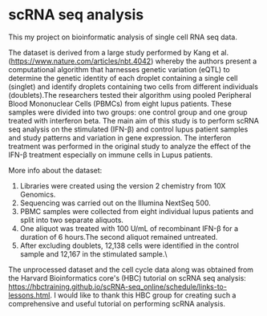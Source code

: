 # scRNA seq analysis 

This my project on bioinformatic analysis of single cell RNA seq data.

The dataset is derived from a large study performed by Kang et al. (https://www.nature.com/articles/nbt.4042) whereby the authors present a computational algorithm that harnesses genetic variation (eQTL) to determine the genetic identity of each droplet containing a single cell (singlet) and identify droplets containing two cells from different individuals (doublets).The researchers tested their algorithm using pooled Peripheral Blood Mononuclear Cells (PBMCs) from eight lupus patients. These samples were divided into two groups: one control group and one group treated with interferon beta. The main aim of this study is to perform scRNA seq analysis on the stimulated (IFN-β) and control lupus patient samples and study patterns and variation in gene expression. The interferon treatment was performed in the original study to analyze the effect of the IFN-β treatment especially on immune cells in Lupus patients.

More info about the dataset: 

1. Libraries were created using the version 2 chemistry from 10X Genomics.
2. Sequencing was carried out on the Illumina NextSeq 500.
3. PBMC samples were collected from eight individual lupus patients and split into two separate aliquots.
4. One aliquot was treated with 100 U/mL of recombinant IFN-β for a duration of 6 hours.The second aliquot remained untreated.
5. After excluding doublets, 12,138 cells were identified in the control sample and 12,167 in the stimulated sample.\

 

The unprocessed dataset and the cell cycle data along was obtained from the Harvard Bioinformatics core's (HBC) tutorial on scRNA seq analysis: https://hbctraining.github.io/scRNA-seq_online/schedule/links-to-lessons.html. I would like to thank this HBC group for creating such a comprehensive and useful tutorial on performing scRNA analysis.
